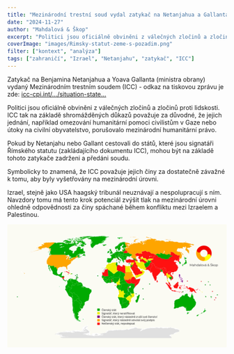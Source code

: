 ```yaml
---
title: "Mezinárodní trestní soud vydal zatykač na Netanjahua a Gallanta"
date: "2024-11-27"
author: "Mahdalová & Škop"
excerpt: "Politici jsou oficiálně obviněni z válečných zločinů a zločinů proti lidskosti."
coverImage: "images/Rimsky-statut-zeme-s-pozadim.png"
filter: ["kontext", "analýza"]
tags: ["zahraničí", "Izrael", "Netanjahu", "zatykač", "ICC"]
---
```

Zatykač na Benjamina Netanjahua a Yoava Gallanta (ministra obrany) vydaný Mezinárodním trestním soudem (ICC) - odkaz na tiskovou zprávu je zde: [icc-cpi.int/…/situation-state…](https://www.icc-cpi.int/news/situation-state-palestine-icc-pre-trial-chamber-i-rejects-state-israels-challenges)

Politici jsou oficiálně obviněni z válečných zločinů a zločinů proti lidskosti. ICC tak na základě shromážděných důkazů považuje za důvodné, že jejich jednání, například omezování humanitární pomoci civilistům v Gaze nebo útoky na civilní obyvatelstvo, porušovalo mezinárodní humanitární právo.

Pokud by Netanjahu nebo Gallant cestovali do států, které jsou signatáři Římského statutu (zakládajícího dokumentu ICC), mohou být na základě tohoto zatykače zadrženi a předáni soudu.

Symbolicky to znamená, že ICC považuje jejich činy za dostatečně závažné k tomu, aby byly vyšetřovány na mezinárodní úrovni.

Izrael, stejně jako USA haagský tribunál neuznávají a nespolupracují s ním. Navzdory tomu má tento krok potenciál zvýšit tlak na mezinárodní úrovni ohledně odpovědnosti za činy spáchané během konfliktu mezi Izraelem a Palestinou.

![Signatáři tzv. Římskýho statutu - země, které by politiky měly vydat na základě zatykače Mezinárodního trestního soudu](images/Rimsky-statut-zeme-s-pozadim.png)
